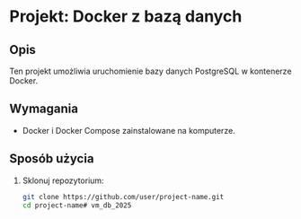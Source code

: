 # Projekt: Docker z bazą danych

## Opis
Ten projekt umożliwia uruchomienie bazy danych PostgreSQL w kontenerze Docker.

## Wymagania
- Docker i Docker Compose zainstalowane na komputerze.

## Sposób użycia
1. Sklonuj repozytorium:
   ```bash
   git clone https://github.com/user/project-name.git
   cd project-name#   v m _ d b _ 2 0 2 5  
 